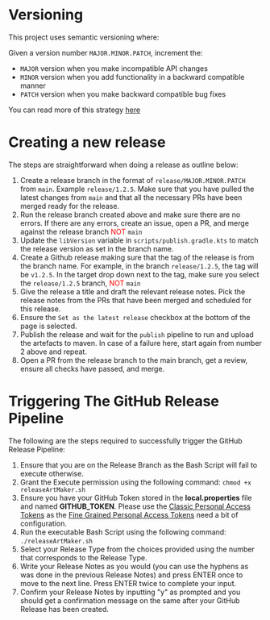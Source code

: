 # Versioning

This project uses semantic versioning where:

Given a version number `MAJOR.MINOR.PATCH`, increment the:

- `MAJOR` version when you make incompatible API changes
- `MINOR` version when you add functionality in a backward compatible manner
- `PATCH` version when you make backward compatible bug fixes

You can read more of this strategy [here](https://semver.org/)


# Creating a new release

The steps are straightforward when doing a release as outline below:

1. Create a release branch in the format of `release/MAJOR.MINOR.PATCH` from `main`. Example `release/1.2.5`. Make sure that you have pulled the latest changes from `main` and that all the necessary PRs have been merged ready for the release.
2. Run the release branch created above and make sure there are no errors. If there are any errors, create an issue, open a PR, and merge against the release branch <span style="color:red">NOT</span> `main`
3. Update the `libVersion` variable in `scripts/publish.gradle.kts` to match the release version as set in the branch name.
4. Create a Github release making sure that the tag of the release is from the branch name. For example, in the branch `release/1.2.5`, the tag will be `v1.2.5`. In the target drop down next to the tag, make sure you select the `release/1.2.5` branch, <span style="color:red">NOT</span> `main`
5. Give the release a title and draft the relevant release notes. Pick the release notes from the PRs that have been merged and scheduled for this release.
6. Ensure the `Set as the latest release` checkbox at the bottom of the page is selected.
7. Publish the release and wait for the `publish` pipeline to run and upload the artefacts to maven. In case of a failure here, start again from number 2 above and repeat.
8. Open a PR from the release branch to the main branch, get a review, ensure all checks have passed, and merge. 

# Triggering The GitHub Release Pipeline

The following are the steps required to successfully trigger the GitHub Release Pipeline:

1. Ensure that you are on the Release Branch as the Bash Script will fail to execute otherwise.
2. Grant the Execute permission using the following command: `chmod +x releaseArtMaker.sh`
3. Ensure you have your GitHub Token stored in the **local.properties** file and named **GITHUB_TOKEN**. Please use the [Classic Personal Access Tokens](https://docs.github.com/en/authentication/keeping-your-account-and-data-secure/managing-your-personal-access-tokens#personal-access-tokens-classic) as the [Fine Grained Personal Access Tokens](https://docs.github.com/en/authentication/keeping-your-account-and-data-secure/managing-your-personal-access-tokens#fine-grained-personal-access-tokens) need a bit of configuration.
4. Run the executable Bash Script using the following command: `./releaseArtMaker.sh`
5. Select your Release Type from the choices provided using the number that corresponds to the Release Type.
6. Write your Release Notes as you would (you can use the hyphens as was done in the previous Release Notes) and press ENTER once to move to the next line. Press ENTER twice to complete your input.
7. Confirm your Release Notes by inputting "y" as prompted and you should get a confirmation message on the same after your GitHub Release has been created.